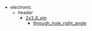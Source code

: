 * electronic
  * header
    * [2x3_6_pin](electronic/header/2x3_6_pin)
      * [through_hole_right_angle](electronic/header/2x3_6_pin/through_hole_right_angle)
